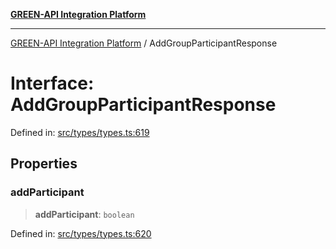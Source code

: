 [**GREEN-API Integration Platform**](../README.md)

***

[GREEN-API Integration Platform](../globals.md) / AddGroupParticipantResponse

# Interface: AddGroupParticipantResponse

Defined in: [src/types/types.ts:619](https://github.com/green-api/greenapi-integration/blob/0c6468d26acd573ad1def9f01a1af819fb76eb31/src/types/types.ts#L619)

## Properties

### addParticipant

> **addParticipant**: `boolean`

Defined in: [src/types/types.ts:620](https://github.com/green-api/greenapi-integration/blob/0c6468d26acd573ad1def9f01a1af819fb76eb31/src/types/types.ts#L620)

